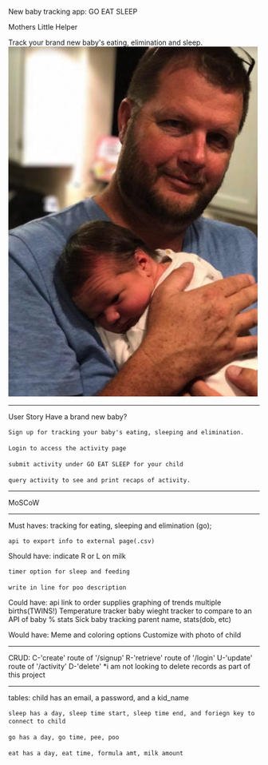 
New baby tracking app: GO EAT SLEEP

Mothers Little Helper

Track your brand new baby's eating, elimination and sleep.
![project2](https://github.com/Shazalyn/mothers_little_helper/blob/master/images/carterJason.png)

*********************************************************
User Story
    Have a brand new baby? 
    
    Sign up for tracking your baby's eating, sleeping and elimination.
    
    Login to access the activity page
    
    submit activity under GO EAT SLEEP for your child
    
    query activity to see and print recaps of activity.
*******************************************

MoSCoW
********************************
Must haves:
    tracking for eating, sleeping and elimination (go);
    
    api to export info to external page(.csv)

Should have:
    indicate R or L on milk
    
    timer option for sleep and feeding
    
    write in line for poo description
    

Could have:
    api link to order supplies
    graphing of trends
    multiple births(TWINS!)
    Temperature tracker
    baby wieght tracker to compare to an API of baby % stats
    Sick baby tracking
    parent name, stats(dob, etc)

Would have:
    Meme and coloring options
    Customize with photo of child
******************************************************
CRUD:
C-'create' route of '/signup'
R-'retrieve' route of '/login'
U-'update' route of '/activity'
D-'delete' *i am not looking to delete records as part of this project

*******************************************************
tables:
child has an email, a password, and a kid_name

    sleep has a day, sleep time start, sleep time end, and foriegn key to connect to child

    go has a day, go time, pee, poo

    eat has a day, eat time, formula amt, milk amount



